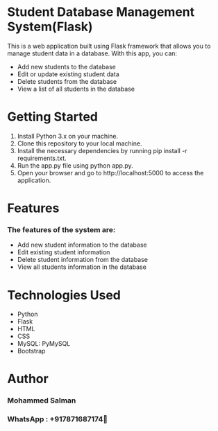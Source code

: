 # Student Database Management System(Flask)
 This is a web application built using Flask framework that allows you to manage student data in a database. With this app, you can:
 - Add new students to the database
 - Edit or update existing student data
 - Delete students from the database
 - View a list of all students in the database

# Getting Started
 1. Install Python 3.x on your machine.
 2. Clone this repository to your local machine.
 3. Install the necessary dependencies by running pip install -r requirements.txt.
 4. Run the app.py file using python app.py.
 5. Open your browser and go to http://localhost:5000 to access the application.

# Features
 ### The features of the system are:
   * Add new student information to the database
   * Edit existing student information
   * Delete student information from the database
   * View all students information in the database
# Technologies Used
 * Python
 * Flask
 * HTML
 * CSS
 * MySQL: PyMySQL
 * Bootstrap
 
# Author
 ### Mohammed Salman
 ### WhatsApp : +917871687174📱


